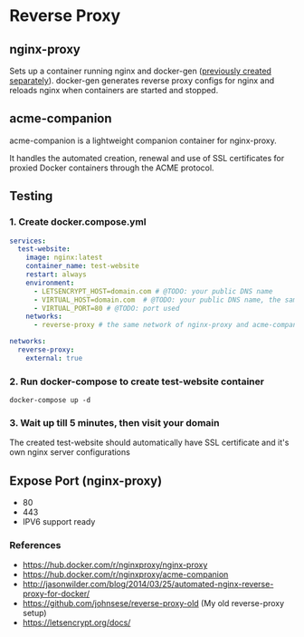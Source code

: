 # Reverse Proxy

## nginx-proxy
Sets up a container running nginx and docker-gen ([previously created separately](http://jasonwilder.com/blog/2014/03/25/automated-nginx-reverse-proxy-for-docker/)). docker-gen generates reverse proxy configs for nginx and reloads nginx when containers are started and stopped.

## acme-companion
acme-companion is a lightweight companion container for nginx-proxy.

It handles the automated creation, renewal and use of SSL certificates for proxied Docker containers through the ACME protocol.


## Testing
### 1. Create docker.compose.yml
```yaml
services:
  test-website:
    image: nginx:latest
    container_name: test-website
    restart: always
    environment:
      - LETSENCRYPT_HOST=domain.com # @TODO: your public DNS name
      - VIRTUAL_HOST=domain.com  # @TODO: your public DNS name, the same domain as above
      - VIRTUAL_PORT=80 # @TODO: port used
    networks:
      - reverse-proxy # the same network of nginx-proxy and acme-companion

networks:
  reverse-proxy:
    external: true
```
### 2. Run docker-compose to create test-website container
```
docker-compose up -d
```
### 3. Wait up till 5 minutes, then visit your domain
The created test-website should automatically have SSL certificate and it's own nginx server configurations

## Expose Port (nginx-proxy)
- 80
- 443
- IPV6 support ready

### References
- https://hub.docker.com/r/nginxproxy/nginx-proxy
- https://hub.docker.com/r/nginxproxy/acme-companion
- http://jasonwilder.com/blog/2014/03/25/automated-nginx-reverse-proxy-for-docker/
- https://github.com/johnsese/reverse-proxy-old (My old reverse-proxy setup)
- https://letsencrypt.org/docs/